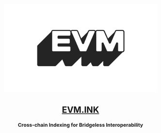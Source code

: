 <div align="center">
  <a href="https://evm.ink">
    <img src="https://github.com/evm-ink/.github/blob/a19586a2c4e595708db6b396ba3d88d757440cab/assets/evm.png" />
  </a>

  <a href="https://evm.ink">
    <h1>EVM.INK</h1>
  </a>
  
  <h3>Cross-chain Indexing for Bridgeless Interoperability</h3>
</div>
